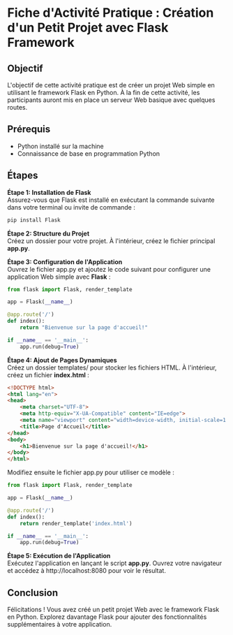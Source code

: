 # Fiche d'Activité Pratique :  Création d'un Petit Projet avec Flask Framework
## Objectif
L'objectif de cette activité pratique est de créer un projet Web simple en utilisant le framework Flask en Python. À la fin de cette activité, les participants auront mis en place un serveur Web basique avec quelques routes.

## Prérequis
* Python installé sur la machine
* Connaissance de base en programmation Python
## Étapes
**Étape 1: Installation de Flask**  
Assurez-vous que Flask est installé en exécutant la commande suivante dans votre terminal ou invite de commande :
```bash
pip install Flask
```
**Étape 2: Structure du Projet**  
Créez un dossier pour votre projet. À l'intérieur, créez le fichier principal **app.py**.

**Étape 3: Configuration de l'Application**  
Ouvrez le fichier app.py et ajoutez le code suivant pour configurer une application Web simple avec **Flask** :
```python
from flask import Flask, render_template

app = Flask(__name__)

@app.route('/')
def index():
    return "Bienvenue sur la page d'accueil!"

if __name__ == '__main__':
    app.run(debug=True)
```
**Étape 4:  Ajout de Pages Dynamiques**  
Créez un dossier templates/ pour stocker les fichiers HTML. À l'intérieur, créez un fichier **index.html** :
```html
<!DOCTYPE html>
<html lang="en">
<head>
    <meta charset="UTF-8">
    <meta http-equiv="X-UA-Compatible" content="IE=edge">
    <meta name="viewport" content="width=device-width, initial-scale=1.0">
    <title>Page d'Accueil</title>
</head>
<body>
    <h1>Bienvenue sur la page d'accueil!</h1>
</body>
</html>
```
Modifiez ensuite le fichier app.py pour utiliser ce modèle :
```python
from flask import Flask, render_template

app = Flask(__name__)

@app.route('/')
def index():
    return render_template('index.html')

if __name__ == '__main__':
    app.run(debug=True)
```
**Étape 5: Exécution de l'Application**  
Exécutez l'application en lançant le script **app.py**. Ouvrez votre navigateur et accédez à http://localhost:8080 pour voir le résultat.

## Conclusion
Félicitations ! Vous avez créé un petit projet Web avec le framework Flask en Python. Explorez davantage Flask pour ajouter des fonctionnalités supplémentaires à votre application.



